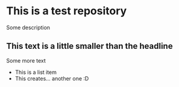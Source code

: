 # This is a test repository

Some description

## This text is a little smaller than the headline

Some more text

* This is a list item
* This creates... another one :D

